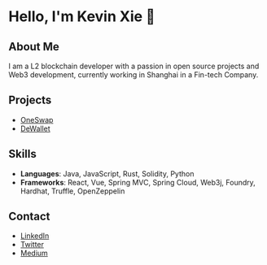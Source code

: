 # Hello, I'm Kevin Xie 👋

## About Me
I am a L2 blockchain developer with a passion in open source projects and Web3 development, currently working in Shanghai in a Fin-tech Company.

## Projects
- [OneSwap](https://github.com/john-doe/project-one)
- [DeWallet](https://github.com/john-doe/project-two)


## Skills
- **Languages**: Java, JavaScript, Rust, Solidity, Python
- **Frameworks**: React, Vue, Spring MVC, Spring Cloud, Web3j, Foundry, Hardhat, Truffle, OpenZeppelin


## Contact
- [LinkedIn](https://www.linkedin.com/in/kevin-sheeran-182b1a25b/)
- [Twitter](https://x.com/Kevinsheeranxyj)
- [Medium](https://medium.com/@kevinsheeranxyj)

